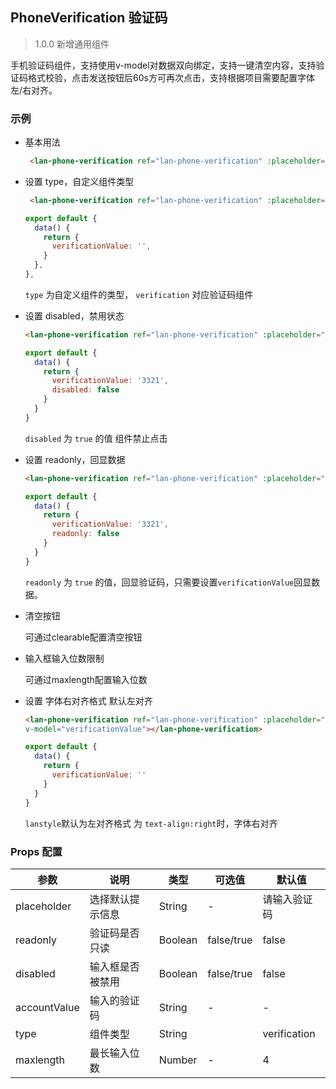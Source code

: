 ## PhoneVerification 验证码

> 1.0.0 新增通用组件

手机验证码组件，支持使用v-model对数据双向绑定，支持一键清空内容，支持验证码格式校验，点击发送按钮后60s方可再次点击，支持根据项目需要配置字体左/右对齐。

### 示例

- 基本用法

  ```html
   <lan-phone-verification ref="lan-phone-verification" :placeholder="'请输入验证码'" :label="'手机验证码'" :type="'verification'" :maxlength='4' v-model="verificationValue"></lan-phone-verification>
  ```


- 设置 type，自定义组件类型

  ```html
   <lan-phone-verification ref="lan-phone-verification" :placeholder="'请输入验证码'" :label="'手机验证码'" :type="'verification'" :maxlength='4' v-model="verificationValue"></lan-phone-verification>
  ```
  ```js
  export default {
    data() {
      return {
        verificationValue: '',
      }
    },
  },
  ```

  `type` 为自定义组件的类型， `verification` 对应验证码组件

- 设置 disabled，禁用状态

  ```html
  <lan-phone-verification ref="lan-phone-verification" :placeholder="'请输入验证码'" :label="'手机验证码'" :type="'verification'" :disabled="true" :maxlength='4' v-model="verificationValue"></lan-phone-verification>
  ```
  ```js
  export default {
    data() {
      return {
        verificationValue: '3321',
        disabled: false
      }
    }
  }
  ```

  `disabled` 为 `true` 的值 组件禁止点击

- 设置 readonly，回显数据

  ```html
  <lan-phone-verification ref="lan-phone-verification" :placeholder="'请输入验证码'" :label="'手机验证码'" :type="'verification'" :readonly="true" :eye="eye" :maxlength='4' v-model="verificationValue"></lan-phone-verification>

  ```
  ```js
  export default {
    data() {
      return {
        verificationValue: '3321',
        readonly: false
      }
    }
  }
  ```

  `readonly` 为 `true` 的值，回显验证码，只需要设置`verificationValue`回显数据。

- 清空按钮

  可通过clearable配置清空按钮

- 输入框输入位数限制

  可通过maxlength配置输入位数

- 设置 字体右对齐格式 默认左对齐

  ```html
  <lan-phone-verification ref="lan-phone-verification" :placeholder="'请输入验证码'" :label="'手机验证码'" :type="'verification'" :maxlength='4' :lanstyle="'text-align:right'" 
  v-model="verificationValue"></lan-phone-verification>
  ```
  ```js
  export default {
    data() {
      return {
        verificationValue: ''  
      }
    }
  }
  ```
    `lanstyle`默认为左对齐格式 为 `text-align:right`时，字体右对齐
  
### Props 配置

| 参数 | 说明 | 类型 | 可选值 | 默认值 |
| - | - | - | - | - |
| placeholder | 选择默认提示信息 | String | - | 请输入验证码 |
| readonly | 验证码是否只读 | Boolean | false/true | false |
| disabled | 输入框是否被禁用 | Boolean | false/true | false |
| accountValue | 输入的验证码 | String | - | - |
| type | 组件类型 | String |  | verification |
| maxlength | 最长输入位数 | Number |- | 4 |

